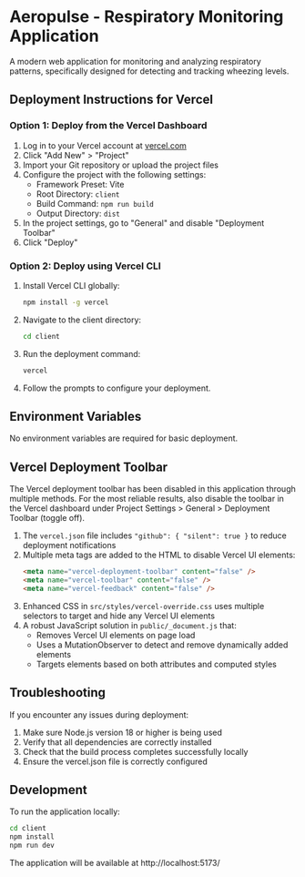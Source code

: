 # Aeropulse - Respiratory Monitoring Application

A modern web application for monitoring and analyzing respiratory patterns, specifically designed for detecting and tracking wheezing levels.

## Deployment Instructions for Vercel

### Option 1: Deploy from the Vercel Dashboard

1. Log in to your Vercel account at [vercel.com](https://vercel.com)
2. Click "Add New" > "Project"
3. Import your Git repository or upload the project files
4. Configure the project with the following settings:
   - Framework Preset: Vite
   - Root Directory: `client`
   - Build Command: `npm run build`
   - Output Directory: `dist`
5. In the project settings, go to "General" and disable "Deployment Toolbar"
6. Click "Deploy"

### Option 2: Deploy using Vercel CLI

1. Install Vercel CLI globally:
   ```bash
   npm install -g vercel
   ```

2. Navigate to the client directory:
   ```bash
   cd client
   ```

3. Run the deployment command:
   ```bash
   vercel
   ```

4. Follow the prompts to configure your deployment.

## Environment Variables

No environment variables are required for basic deployment.

## Vercel Deployment Toolbar

The Vercel deployment toolbar has been disabled in this application through multiple methods. For the most reliable results, also disable the toolbar in the Vercel dashboard under Project Settings > General > Deployment Toolbar (toggle off).

1. The `vercel.json` file includes `"github": { "silent": true }` to reduce deployment notifications
2. Multiple meta tags are added to the HTML to disable Vercel UI elements:
   ```html
   <meta name="vercel-deployment-toolbar" content="false" />
   <meta name="vercel-toolbar" content="false" />
   <meta name="vercel-feedback" content="false" />
   ```
3. Enhanced CSS in `src/styles/vercel-override.css` uses multiple selectors to target and hide any Vercel UI elements
4. A robust JavaScript solution in `public/_document.js` that:
   - Removes Vercel UI elements on page load
   - Uses a MutationObserver to detect and remove dynamically added elements
   - Targets elements based on both attributes and computed styles

## Troubleshooting

If you encounter any issues during deployment:

1. Make sure Node.js version 18 or higher is being used
2. Verify that all dependencies are correctly installed
3. Check that the build process completes successfully locally
4. Ensure the vercel.json file is correctly configured

## Development

To run the application locally:

```bash
cd client
npm install
npm run dev
```

The application will be available at http://localhost:5173/
